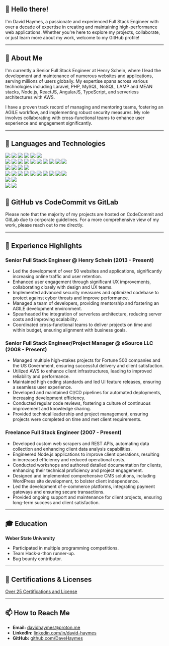 
## 👋 Hello there!

I'm David Haymes, a passionate and experienced Full Stack Engineer with over a decade of expertise in creating and maintaining high-performance web applications. Whether you're here to explore my projects, collaborate, or just learn more about my work, welcome to my GitHub profile!

---

## 🚀 About Me

I'm currently a Senior Full Stack Engineer at Henry Schein, where I lead the development and maintenance of numerous websites and applications, serving millions of users globally. My expertise spans across various technologies including Laravel, PHP, MySQL, NoSQL, LAMP and MEAN stacks, Node.js, ReactJS, AngularJS, TypeScript, and serverless architectures with AWS.

I have a proven track record of managing and mentoring teams, fostering an AGILE workflow, and implementing robust security measures. My role involves collaborating with cross-functional teams to enhance user experience and engagement significantly.

---

## 🔧 Languages and Technologies

<p style="margin: 0;">
  <img src="https://img.shields.io/badge/PHP-%23777BB4.svg?style=flat&logo=php&logoColor=white"/>
  <img src="https://img.shields.io/badge/Python-%233776AB.svg?style=flat&logo=python&logoColor=white"/>
  <img src="https://img.shields.io/badge/JavaScript-%23F7DF1E.svg?style=flat&logo=javascript&logoColor=black"/>
  <img src="https://img.shields.io/badge/TypeScript-%233178C6.svg?style=flat&logo=typescript&logoColor=white"/>
  <img src="https://img.shields.io/badge/HTML-%23E34F26.svg?style=flat&logo=html5&logoColor=white"/>
  <img src="https://img.shields.io/badge/CSS-%231572B6.svg?style=flat&logo=css3&logoColor=white"/>
</p>

<p style="margin: 0;">
  <img src="https://img.shields.io/badge/Laravel-%23FF2D20.svg?style=flat&logo=laravel&logoColor=white"/>
  <img src="https://img.shields.io/badge/Node.js-%23339933.svg?style=flat&logo=node.js&logoColor=white"/>
  <img src="https://img.shields.io/badge/React-%2361DAFB.svg?style=flat&logo=react&logoColor=black"/>
  <img src="https://img.shields.io/badge/Vue.js-%234FC08D.svg?style=flat&logo=vue.js&logoColor=white"/>
  <img src="https://img.shields.io/badge/Bootstrap-%23563D7C.svg?style=flat&logo=bootstrap&logoColor=white"/>
  <img src="https://img.shields.io/badge/TailwindCSS-%2338B2AC.svg?style=flat&logo=tailwind-css&logoColor=white"/>
  <img src="https://img.shields.io/badge/jQuery-%230769AD.svg?style=flat&logo=jquery&logoColor=white"/>
  <img src="https://img.shields.io/badge/GraphQL-%23E10098.svg?style=flat&logo=graphql&logoColor=white"/>
  <img src="https://img.shields.io/badge/SASS-%23CC6699.svg?style=flat&logo=sass&logoColor=white"/>
  <img src="https://img.shields.io/badge/Less-%231D365D.svg?style=flat&logo=less&logoColor=white"/>
</p>

<p style="margin: 0;">
  <img src="https://img.shields.io/badge/MySQL-%234479A1.svg?style=flat&logo=mysql&logoColor=white"/>
  <img src="https://img.shields.io/badge/MongoDB-%2347A248.svg?style=flat&logo=mongodb&logoColor=white"/>
  <img src="https://img.shields.io/badge/PostgreSQL-%23336791.svg?style=flat&logo=postgresql&logoColor=white"/>
  <img src="https://img.shields.io/badge/SQLite-%23003B57.svg?style=flat&logo=sqlite&logoColor=white"/>
</p>

<p style="margin: 0;">
  <img src="https://img.shields.io/badge/AWS-%23232F3E.svg?style=flat&logo=amazon-aws&logoColor=white"/>
  <img src="https://img.shields.io/badge/Docker-%232496ED.svg?style=flat&logo=docker&logoColor=white"/>
  <img src="https://img.shields.io/badge/Git-%23F05032.svg?style=flat&logo=git&logoColor=white"/>
  <img src="https://img.shields.io/badge/Linux-%23FCC624.svg?style=flat&logo=linux&logoColor=black"/>
  <img src="https://img.shields.io/badge/Wiz.io-%230072C6.svg?style=flat&logo=wiz&logoColor=white"/>
  <img src="https://img.shields.io/badge/Nginx-%23009639.svg?style=flat&logo=nginx&logoColor=white"/>
  <img src="https://img.shields.io/badge/Apache-%23D22128.svg?style=flat&logo=apache&logoColor=white"/>
  <img src="https://img.shields.io/badge/Kubernetes-%23326CE5.svg?style=flat&logo=kubernetes&logoColor=white"/>
  <img src="https://img.shields.io/badge/Jira-%230A74DA.svg?style=flat&logo=jira&logoColor=white"/>
  <img src="https://img.shields.io/badge/Atlassian-%230052CC.svg?style=flat&logo=atlassian&logoColor=white"/>
</p>

<p style="margin: 0;">
  <img src="https://img.shields.io/badge/Markdown-%23000000.svg?style=flat&logo=markdown&logoColor=white"/>
  <img src="https://img.shields.io/badge/Swagger-%2385EA2D.svg?style=flat&logo=swagger&logoColor=black"/>
</p>

<p style="margin: 0;">
  <img src="https://img.shields.io/badge/APIs-%23000000.svg?style=flat&logo=api&logoColor=white"/>
  <img src="https://img.shields.io/badge/OAuth-%23000000.svg?style=flat&logo=oauth&logoColor=white"/>
</p>


## 📂 GitHub vs CodeCommit vs GitLab

Please note that the majority of my projects are hosted on CodeCommit and GitLab due to corporate guidelines. For a more comprehensive view of my work, please reach out to me directly.

---

## 🌟 Experience Highlights

### Senior Full Stack Engineer @ Henry Schein (2013 - Present)
- Led the development of over 50 websites and applications, significantly increasing online traffic and user retention.
- Enhanced user engagement through significant UX improvements, collaborating closely with design and UX teams.
- Implemented advanced security measures and optimized codebase to protect against cyber threats and improve performance.
- Managed a team of developers, providing mentorship and fostering an AGILE development environment.
- Spearheaded the integration of serverless architecture, reducing server costs and improving scalability.
- Coordinated cross-functional teams to deliver projects on time and within budget, ensuring alignment with business goals.

### Senior Full Stack Engineer/Project Manager @ eSource LLC (2008 - Present)
- Managed multiple high-stakes projects for Fortune 500 companies and the US Government, ensuring successful delivery and client satisfaction.
- Utilized AWS to enhance client infrastructures, leading to improved reliability and performance.
- Maintained high coding standards and led UI feature releases, ensuring a seamless user experience.
- Developed and maintained CI/CD pipelines for automated deployments, increasing development efficiency.
- Conducted regular code reviews, fostering a culture of continuous improvement and knowledge sharing.
- Provided technical leadership and project management, ensuring projects were completed on time and met client requirements.

### Freelance Full Stack Engineer (2007 - Present)
- Developed custom web scrapers and REST APIs, automating data collection and enhancing client data analysis capabilities.
- Engineered Node.js applications to improve client operations, resulting in increased efficiency and reduced operational costs.
- Conducted workshops and authored detailed documentation for clients, enhancing their technical proficiency and project engagement.
- Designed and implemented comprehensive CMS solutions, including WordPress site development, to bolster client independence.
- Led the development of e-commerce platforms, integrating payment gateways and ensuring secure transactions.
- Provided ongoing support and maintenance for client projects, ensuring long-term success and client satisfaction.


---

## 🎓 Education

**Weber State University**
- Participated in multiple programming competitions.
- Team Hack-a-thon runner-up.
- Bug bounty contributor.

---

## 🏅 Certifications & Licenses
[Over 25 Certifications and License](https://www.linkedin.com/in/david-haymes/details/certifications/)

---

## 📫 How to Reach Me

- **Email:** [davidhaymes@proton.me](mailto:davidhaymes@proton.me)
- **LinkedIn:** [linkedin.com/in/david-haymes](https://www.linkedin.com/in/david-haymes/)
- **GitHub:** [github.com/DaveHaymes](https://github.com/DaveHaymes)
